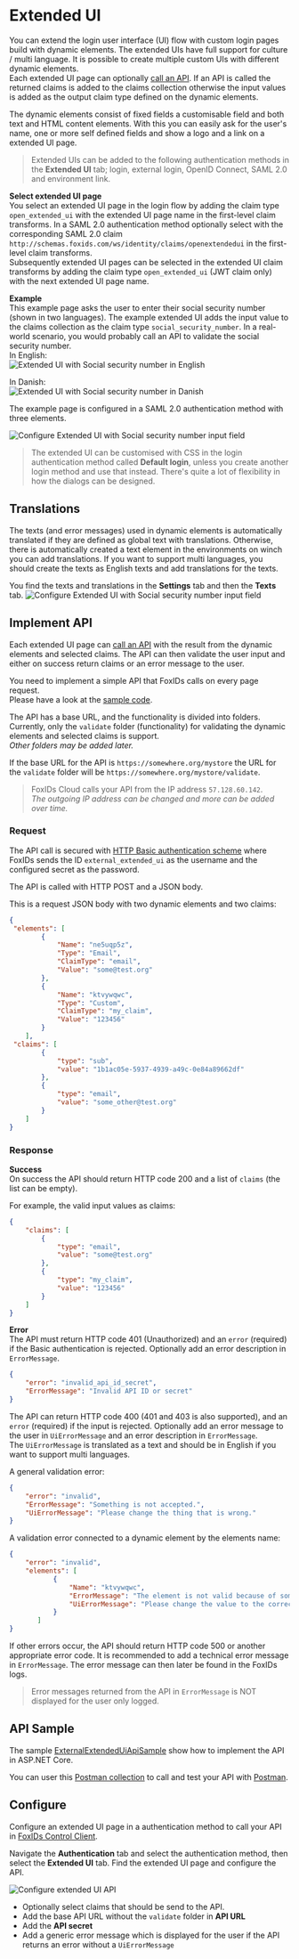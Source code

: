 # Extended UI

You can extend the login user interface (UI) flow with custom login pages build with dynamic elements. The extended UIs have full support for culture / multi language. 
It is possible to create multiple custom UIs with different dynamic elements.  
Each extended UI page can optionally [call an API](#implement-api). If an API is called the returned claims is added to the claims collection otherwise the input values is added as the output claim type defined on the dynamic elements.

The dynamic elements consist of fixed fields a customisable field and both text and HTML content elements. With this you can easily ask for the user's name, one or more self defined fields and show a logo and a link on a extended UI page.

> Extended UIs can be added to the following authentication methods in the **Extended UI** tab; login, external login, OpenID Connect, SAML 2.0 and environment link. 

**Select extended UI page**  
You select an extended UI page in the login flow by adding the claim type `open_extended_ui` with the extended UI page name in the first-level claim transforms.
In a SAML 2.0 authentication method optionally select with the corresponding SAML 2.0 claim `http://schemas.foxids.com/ws/identity/claims/openextendedui` in the first-level claim transforms.  
Subsequently extended UI pages can be selected in the extended UI claim transforms by adding the claim type `open_extended_ui` (JWT claim only) with the next extended UI page name.

**Example**  
This example page asks the user to enter their social security number (shown in two languages). 
The example extended UI adds the input value to the claims collection as the claim type `social_security_number`. In a real-world scenario, you would probably call an API to validate the social security number.  
In English:  
![Extended UI with Social security number in English](images/extended-ui-sample1-en.png)

In Danish:  
![Extended UI with Social security number in Danish](images/extended-ui-sample1-dk.png)

The example page is configured in a SAML 2.0 authentication method with three elements.

![Configure Extended UI with Social security number input field](images/configure-extended-ui-ssn.png)

> The extended UI can be customised with CSS in the login authentication method called **Default login**, unless you create another login method and use that instead. There's quite a lot of flexibility in how the dialogs can be designed.

## Translations
The texts (and error messages) used in dynamic elements is automatically translated if they are defined as global text with translations. Otherwise, there is automatically created a text element in the environments on winch you can add translations. 
If you want to support multi languages, you should create the texts as English texts and add translations for the texts.

You find the texts and translations in the **Settings** tab and then the **Texts** tab.
![Configure Extended UI with Social security number input field](images/configure-extended-ui-text.png)

## Implement API

Each extended UI page can [call an API](#implement-api) with the result from the dynamic elements and selected claims. The API can then validate the user input and either on success return claims or an error message to the user.

You need to implement a simple API that FoxIDs calls on every page request.  
Please have a look at the [sample code](#api-sample).

The API has a base URL, and the functionality is divided into folders. Currently, only the `validate` folder (functionality) for validating the dynamic elements and selected claims is support.  
*Other folders may be added later.*

If the base URL for the API is `https://somewhere.org/mystore` the URL for the `validate` folder will be `https://somewhere.org/mystore/validate`.

> FoxIDs Cloud calls your API from the IP address `57.128.60.142`.  
  *The outgoing IP address can be changed and more can be added over time.*

### Request
The API call is secured with [HTTP Basic authentication scheme](https://datatracker.ietf.org/doc/html/rfc6749#section-2.3.1) where FoxIDs sends the ID `external_extended_ui` as the username and the configured secret as the password.

The API is called with HTTP POST and a JSON body.

This is a request JSON body with two dynamic elements and two claims:
```JSON
{
 "elements": [
        {
            "Name": "ne5uqp5z",
            "Type": "Email",
            "ClaimType": "email",
            "Value": "some@test.org"
        },
        {
            "Name": "ktvywqwc",
            "Type": "Custom",
            "ClaimType": "my_claim",
            "Value": "123456"
        }
    ],
 "claims": [
        {
            "type": "sub",
            "value": "1b1ac05e-5937-4939-a49c-0e84a89662df"
        },
        {
            "type": "email",
            "value": "some_other@test.org"
        }
    ]
}
```

### Response
**Success**  
On success the API should return HTTP code 200 and a list of `claims` (the list can be empty).

For example, the valid input values as claims:
```JSON
{
    "claims": [
        {
            "type": "email",
            "value": "some@test.org"
        },
        {
            "type": "my_claim",
            "value": "123456"
        }
    ]
}
```

**Error**  
The API must return HTTP code 401 (Unauthorized) and an `error` (required) if the Basic authentication is rejected. Optionally add an error description in `ErrorMessage`.
```JSON
{
    "error": "invalid_api_id_secret",
    "ErrorMessage": "Invalid API ID or secret"
}
```


The API can return HTTP code 400 (401 and 403 is also supported), and an `error` (required) if the input is rejected. Optionally add an error message to the user in `UiErrorMessage` and an error description in `ErrorMessage`.  
The `UiErrorMessage` is translated as a text and should be in English if you want to support multi languages.

A general validation error:
```JSON
{
    "error": "invalid",
    "ErrorMessage": "Something is not accepted.",
    "UiErrorMessage": "Please change the thing that is wrong."
}
```

A validation error connected to a dynamic element by the elements name:
```JSON
{
    "error": "invalid",    
    "elements": [
           {
               "Name": "ktvywqwc",
               "ErrorMessage": "The element is not valid because of something.",
               "UiErrorMessage": "Please change the value to the correct value."
           }
       ]   
}
```

If other errors occur, the API should return HTTP code 500 or another appropriate error code. 
It is recommended to add a technical error message in `ErrorMessage`. The error message can then later be found in the FoxIDs logs.  

> Error messages returned from the API in `ErrorMessage` is NOT displayed for the user only logged.

## API Sample
The sample [ExternalExtendedUiApiSample](https://github.com/ITfoxtec/FoxIDs.Samples/tree/main/src/ExternalExtendedUiApiSample) show how to implement the API in ASP.NET Core.

You can user this [Postman collection](https://github.com/ITfoxtec/FoxIDs.Samples/tree/main/src/ExternalExtendedUiApiSample/external-extended-ui-api.postman_collection.json) to call and test your API with [Postman](https://www.postman.com/downloads/).

## Configure 
Configure an extended UI page in a authentication method to call your API in [FoxIDs Control Client](control.md#foxids-control-client).

Navigate the **Authentication** tab and select the authentication method, then select the **Extended UI** tab. Find the extended UI page and configure the API.

![Configure extended UI API](images/configure-extended-ui-api.png)

- Optionally select claims that should be send to the API.
- Add the base API URL without the `validate` folder in **API URL**
- Add the **API secret**
- Add a generic error message which is displayed for the user if the API returns an error without a `UiErrorMessage`
